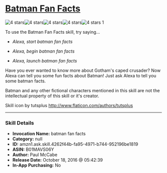 # [Batman Fan Facts](http://alexa.amazon.com/#skills/amzn1.ask.skill.4262f44b-fa95-4971-b744-952196be1819)
![4 stars](../../images/ic_star_black_18dp_1x.png)![4 stars](../../images/ic_star_black_18dp_1x.png)![4 stars](../../images/ic_star_black_18dp_1x.png)![4 stars](../../images/ic_star_black_18dp_1x.png)![4 stars](../../images/ic_star_border_black_18dp_1x.png) 1

To use the Batman Fan Facts skill, try saying...

* *Alexa, start batman fan facts*

* *Alexa, begin batman fan facts*

* *Alexa, launch batman fan facts*

Have you ever wanted to know more about Gotham's caped crusader? Now Alexa can tell you some fun facts about Batman! Just ask Alexa to tell you some batman facts.

Batman and any other fictional characters mentioned in this skill are not the intellectual property of this skill or it's creator.

Skill icon by tutsplus http://www.flaticon.com/authors/tutsplus

***

### Skill Details

* **Invocation Name:** batman fan facts
* **Category:** null
* **ID:** amzn1.ask.skill.4262f44b-fa95-4971-b744-952196be1819
* **ASIN:** B01MAVS06Y
* **Author:** Paul McCabe
* **Release Date:** October 18, 2016 @ 05:42:39
* **In-App Purchasing:** No
